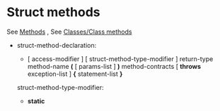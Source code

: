 

Struct methods
==============

See
[Methods](http://wiki.gnome.org/action/show/Projects/Vala/Manual/Export/Vala/Manual/Methods#)
, See [Classes/Class methods](http://wiki.gnome.org/action/show/Projects/Vala/Manual/Export/Vala/Manual/Classes#Class_methods)

-   struct-method-declaration:

    -   [ access-modifier ] [ struct-method-type-modifier ] return-type
        method-name **(** [ params-list ] **)** method-contracts [
        **throws** exception-list ] **{** statement-list **}**

    struct-method-type-modifier:

    -   **static**

